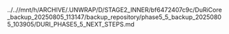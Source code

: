../..//mnt/h/ARCHIVE/.UNWRAP/D/STAGE2_INNER/bf6472407c9c/DuRiCore_backup_20250805_113147/backup_repository/phase5_5_backup_20250805_103905/DURI_PHASE5_5_NEXT_STEPS.md